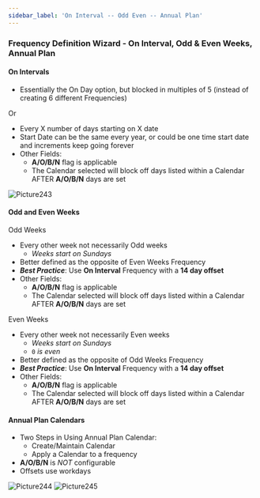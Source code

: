 ```yaml
---
sidebar_label: 'On Interval -- Odd Even -- Annual Plan'
---
```


### Frequency Definition Wizard - On Interval, Odd & Even Weeks, Annual Plan

#### On Intervals

<!--
<audio controls="controls">
  <source type="audio/mp3" src="audiobasic/FrequencyDefinitionWizardOnIntervals.mp3"></source>
  <p>Your browser does not support the audio element.</p>
</audio>
-->


* Essentially the On Day option, but blocked in multiples of 5 (instead of creating 6 different Frequencies)

Or

  * Every X number of days starting on X date
  * Start Date can be the same every year, or could be one time start date and increments keep going forever
* Other Fields:
  * **A/O/B/N** flag is applicable
  * The Calendar selected will block off days listed within a Calendar AFTER **A/O/B/N** days are set

![Picture243](/imgbasic/243.png)

#### Odd and Even Weeks

<!--
<audio controls="controls">
  <source type="audio/mp3" src="audiobasic/FrequencyDefinitionWizardOddAndEvenWeeks.mp3"></source>
  <p>Your browser does not support the audio element.</p>
</audio>
-->

Odd Weeks

* Every other week not necessarily Odd weeks
  * _Weeks start on Sundays_
* Better defined as the opposite of Even Weeks Frequency
* **_Best Practice_**: Use **On Interval** Frequency with a **14 day offset**
* Other Fields:
  * **A/O/B/N** flag is applicable
  * The Calendar selected will block off days listed within a Calendar AFTER **A/O/B/N** days are set

Even Weeks

* Every other week not necessarily Even weeks
  * _Weeks start on Sundays_
  * ```0``` _is even_
* Better defined as the opposite of Odd Weeks Frequency
* **_Best Practice_**: Use **On Interval** Frequency with a **14 day offset**
* Other Fields:
  * **A/O/B/N** flag is applicable
  * The Calendar selected will block off days listed within a Calendar AFTER **A/O/B/N** days are set

#### Annual Plan Calendars

<!--
<audio controls="controls">
  <source type="audio/mp3" src="audiobasic/FrequencyDefinitionWizardAnnualPlanCalendars.mp3"></source>
  <p>Your browser does not support the audio element.</p>
</audio>
-->

* Two Steps in Using Annual Plan Calendar:
  * Create/Maintain Calendar
  * Apply a Calendar to a frequency
* **A/O/B/N** is _NOT_ configurable 
* Offsets use workdays

![Picture244](/imgbasic/244.png)
![Picture245](/imgbasic/245.png)
